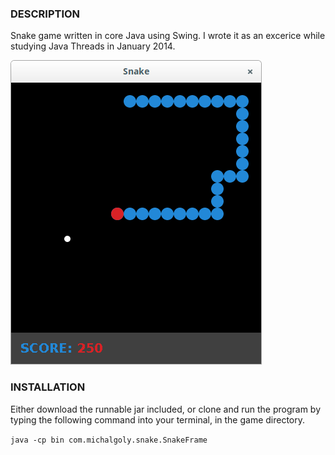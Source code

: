### DESCRIPTION
Snake game written in core Java using Swing. I wrote it as an excerice while studying Java Threads in 
January 2014.

![Game screenshot](/screenshot.png?raw=true "Game screenshot")

### INSTALLATION
Either download the runnable jar included, or clone and run the program by typing the following command into
your terminal, in the game directory. 

`java -cp bin com.michalgoly.snake.SnakeFrame`
